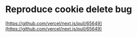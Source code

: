 # Reproduce cookie delete bug

[https://github.com/vercel/next.js/pull/65649](https://github.com/vercel/next.js/pull/65649)
